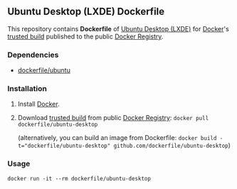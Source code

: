 ## Ubuntu Desktop (LXDE) Dockerfile


This repository contains **Dockerfile** of [Ubuntu Desktop (LXDE)](http://lxde.org/) for [Docker](https://www.docker.io/)'s [trusted build](https://index.docker.io/u/dockerfile/ubuntu-desktop/) published to the public [Docker Registry](https://index.docker.io/).


### Dependencies

* [dockerfile/ubuntu](http://dockerfile.github.io/#/ubuntu)


### Installation

1. Install [Docker](https://www.docker.io/).

2. Download [trusted build](https://index.docker.io/u/dockerfile/ubuntu-desktop/) from public [Docker Registry](https://index.docker.io/): `docker pull dockerfile/ubuntu-desktop`

   (alternatively, you can build an image from Dockerfile: `docker build -t="dockerfile/ubuntu-desktop" github.com/dockerfile/ubuntu-desktop`)


### Usage

    docker run -it --rm dockerfile/ubuntu-desktop
